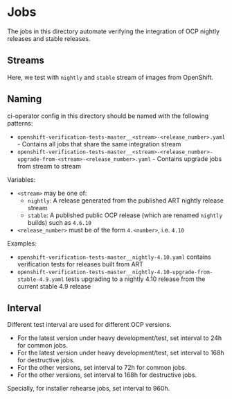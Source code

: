 # Jobs

The jobs in this directory automate verifying the integration of OCP nightly releases and stable releases.

## Streams

Here, we test with `nightly` and `stable` stream of images from OpenShift.

## Naming

ci-operator config in this directory should be named with the following patterns:

* `openshift-verification-tests-master__<stream>-<release_number>.yaml` - Contains all jobs that share the same integration stream
* `openshift-verification-tests-master__<stream>-<release_number>-upgrade-from-<stream>-<release_number>.yaml` - Contains upgrade jobs from stream to stream

Variables:

* `<stream>` may be one of:
   * `nightly`: A release generated from the published ART nightly release stream
   * `stable`: A published public OCP release (which are renamed `nightly` builds) such as `4.6.10`
* `<release_number>` must be of the form `4.<number>`, i.e. `4.10`

Examples:

* `openshift-verification-tests-master__nightly-4.10.yaml` contains verification tests for releases built from ART
* `openshift-verification-tests-master__nightly-4.10-upgrade-from-stable-4.9.yaml` tests upgrading to a nightly 4.10 release from the current stable 4.9 release

## Interval

Different test interval are used for different OCP versions.

* For the latest version under heavy development/test, set interval to 24h for common jobs.
* For the latest version under heavy development/test, set interval to 168h for destructive jobs.
* For the other versions, set interval to 72h for common jobs.
* For the other versions, set interval to 168h for destructive jobs.

Specially, for installer rehearse jobs, set interval to 960h.

